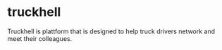 # truckhell
Truckhell is plattform that is designed to help truck drivers network and meet their colleagues.
